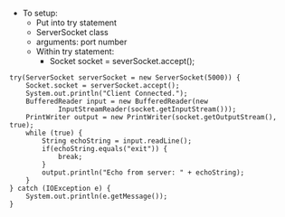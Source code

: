 - To setup:
	- Put into try statement
	- ServerSocket class
	- arguments: port number
	- Within try statement:
		- Socket socket = severSocket.accept();

```
try(ServerSocket serverSocket = new ServerSocket(5000)) {
	Socket.socket = serverSocket.accept();
	System.out.println("Client Connected.");
	BufferedReader input = new BufferedReader(new 
			InputStreamReader(socket.getInputStream()));
	PrintWriter output = new PrintWriter(socket.getOutputStream(), true);
	while (true) {
		String echoString = input.readLine();
		if(echoString.equals("exit")) {
			break;
		}
		output.println("Echo from server: " + echoString);
	}
} catch (IOException e) {
	System.out.println(e.getMessage());
}
```
